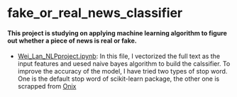 # fake_or_real_news_classifier
#### This project is studying on applying machine learning algorithm to figure out whether a piece of news is real or fake.
* [Wei_Lan_NLPproject.ipynb](https://github.com/Lanwei02/fake_or_real_news_classifier/blob/master/Wei_Lan_NLPproject.ipynb): 
In this file, I vectorized the full text as the input features and uesed naive bayes algorithm to build the calssifier. To improve the accuracy of the model, I have tried two types of stop word. One is the default stop word of scikit-learn package, the other one is scrapped from [Onix](http://www.lextek.com/manuals/onix/stopwords1.html)
